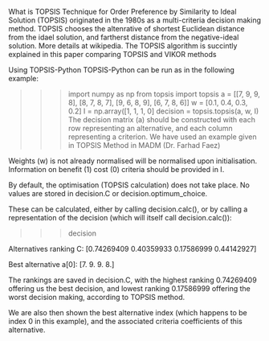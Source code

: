 What is TOPSIS
Technique for Order Preference by Similarity to Ideal Solution (TOPSIS) originated in the 1980s as a multi-criteria decision making method. TOPSIS chooses the altenrative of shortest Euclidean distance from the idael solution, and fartherst distance from the negative-ideal solution. More details at wikipedia. The TOPSIS algorithm is succintly explained in this paper comparing TOPSIS and VIKOR methods

Using TOPSIS-Python
TOPSIS-Python can be run as in the following example:

>>> import numpy as np
>>> from topsis import topsis
>>> a = [[7, 9, 9, 8], [8, 7, 8, 7], [9, 6, 8, 9], [6, 7, 8, 6]]
>>> w = [0.1, 0.4, 0.3, 0.2]
>>> I = np.array([1, 1, 1, 0]
>>> decision = topsis.topsis(a, w, I)
The decision matrix (a) should be constructed with each row representing an alternative, and each column representing a criterion. We have used an example given in TOPSIS Method in MADM (Dr. Farhad Faez)

Weights (w) is not already normalised will be normalised upon initialisation. Information on benefit (1) cost (0) criteria should be provided in I.

By default, the optimisation (TOPSIS calculation) does not take place. No values are stored in decision.C or decision.optimum_choice.

These can be calculated, either by calling decision.calc(), or by calling a representation of the decision (which will itself call decision.calc()):

>>> decision

Alternatives ranking C:
[0.74269409 0.40359933 0.17586999 0.44142927]

Best alternative
a[0]: [7. 9. 9. 8.]

The rankings are saved in decision.C, with the highest ranking $0.74269409$ offering us the best decision, and lowest ranking $0.17586999$ offering the worst decision making, according to TOPSIS method.

We are also then shown the best alternative index (which happens to be index 0 in this example), and the associated criteria coefficients of this alternative.